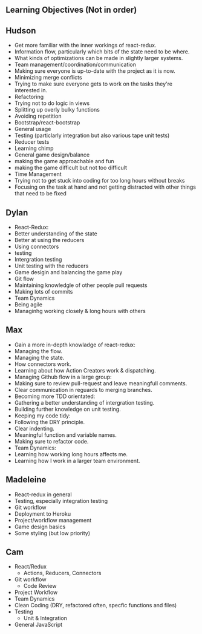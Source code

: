 Learning Objectives (Not in order)  
-------------------

## Hudson
* Get more familiar with the inner workings of react-redux.
 * Information flow, particularly which bits of the state need to be where.
 * What kinds of optimizations can be made in slightly larger systems.
* Team management/coordination/communication
 * Making sure everyone is up-to-date with the project as it is now.
 * Minimizing merge conflicts
 * Trying to make sure everyone gets to work on the tasks they're interested in.
* Refactoring
 * Trying not to do logic in views
 * Splitting up overly bulky functions
 * Avoiding repetition
* Bootstrap/react-bootstrap
 * General usage
* Testing (particlarly integration but also various tape unit tests)
 * Reducer tests
 * Learning chimp
* General game design/balance
 * making the game approachable and fun
 * making the game difficult but not too difficult
* Time Management
 * Trying not to get stuck into coding for too long hours without breaks
 * Focusing on the task at hand and not getting distracted with other things that need to be fixed

## Dylan
 * React-Redux:
  * Better understanding of the state
  * Better at using the reducers
  * Using connectors
 * testing
  * Intergration testing
  * Unit testing with the reducers
 * Game desigin and balancing the game play
 * Git flow
  * Maintaining knowledgle of other people pull requests
  * Making lots of commits
 * Team Dynamics
  * Being agile
  * Managinhg working closely & long hours with others

## Max
 * Gain a more in-depth knowladge of react-redux:
  * Managing the flow.
  * Managing the state.
  * How connectors work.
  * Learning about how Action Creators work & dispatching.
 * Managing Github flow in a large group:
  * Making sure to review pull-request and leave meaningfull comments.
  * Clear communication in reguards to merging branches.
 * Becoming more TDD orientated:
  * Gathering a better understanding of intergration testing.
  * Building further knowledge on unit testing.
 * Keeping my code tidy:
  * Following the DRY principle.
  * Clear indenting.
  * Meaningful function and variable names.
  * Making sure to refactor code.
 * Team Dynamics:
  * Learning how working long hours affects me.
  * Learning how I work in a larger team environment. 

## Madeleine
  * React-redux in general
  * Testing, especially integration testing
  * Git workflow
  * Deployment to Heroku
  * Project/workflow management
  * Game design basics
  * Some styling (but low priority)

## Cam
  * React/Redux
    * Actions, Reducers, Connectors
  * Git workflow
    * Code Review
  * Project Workflow
  * Team Dynamics
  * Clean Coding (DRY, refactored often, specfic functions and files)
  * Testing
    * Unit & Integration
  * General JavaScript
